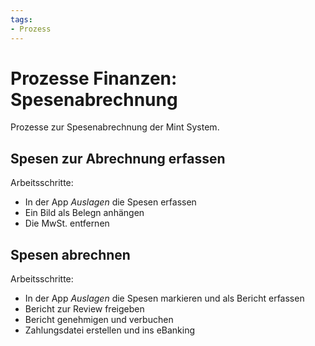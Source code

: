 ```yaml
---
tags:
- Prozess
---
```

# Prozesse Finanzen: Spesenabrechnung
Prozesse zur Spesenabrechnung der Mint System.

## Spesen zur Abrechnung erfassen

Arbeitsschritte:
* In der App *Auslagen* die Spesen erfassen
* Ein Bild als Belegn anhängen
* Die MwSt. entfernen

## Spesen abrechnen

Arbeitsschritte:
* In der App *Auslagen* die Spesen markieren und als Bericht erfassen
* Bericht zur Review freigeben
* Bericht genehmigen und verbuchen
* Zahlungsdatei erstellen und ins eBanking